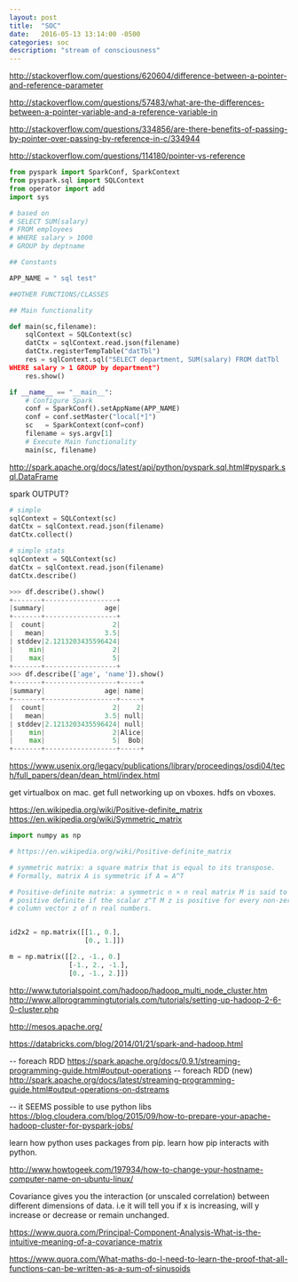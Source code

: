 ```yaml
---
layout: post
title:  "SOC"
date:   2016-05-13 13:14:00 -0500
categories: soc
description: "stream of consciousness"
---
```


http://stackoverflow.com/questions/620604/difference-between-a-pointer-and-reference-parameter

http://stackoverflow.com/questions/57483/what-are-the-differences-between-a-pointer-variable-and-a-reference-variable-in

http://stackoverflow.com/questions/334856/are-there-benefits-of-passing-by-pointer-over-passing-by-reference-in-c/334944

http://stackoverflow.com/questions/114180/pointer-vs-reference

```python
from pyspark import SparkConf, SparkContext
from pyspark.sql import SQLContext
from operator import add
import sys

# based on
# SELECT SUM(salary)
# FROM employees
# WHERE salary > 1000
# GROUP by deptname

## Constants

APP_NAME = " sql test"

##OTHER FUNCTIONS/CLASSES

## Main functionality

def main(sc,filename):
    sqlContext = SQLContext(sc)
    datCtx = sqlContext.read.json(filename)
    datCtx.registerTempTable("datTbl")
    res = sqlContext.sql("SELECT department, SUM(salary) FROM datTbl
WHERE salary > 1 GROUP by department")
    res.show()

if __name__ == "__main__":
    # Configure Spark
    conf = SparkConf().setAppName(APP_NAME)
    conf = conf.setMaster("local[*]")
    sc   = SparkContext(conf=conf)
    filename = sys.argv[1]
    # Execute Main functionality
    main(sc, filename)
```

http://spark.apache.org/docs/latest/api/python/pyspark.sql.html#pyspark.sql.DataFrame

spark OUTPUT?

```python
# simple
sqlContext = SQLContext(sc)
datCtx = sqlContext.read.json(filename)
datCtx.collect()
```

```python
# simple stats
sqlContext = SQLContext(sc)
datCtx = sqlContext.read.json(filename)
datCtx.describe()

>>> df.describe().show()
+-------+------------------+
|summary|               age|
+-------+------------------+
|  count|                 2|
|   mean|               3.5|
| stddev|2.1213203435596424|
|    min|                 2|
|    max|                 5|
+-------+------------------+
>>> df.describe(['age', 'name']).show()
+-------+------------------+-----+
|summary|               age| name|
+-------+------------------+-----+
|  count|                 2|    2|
|   mean|               3.5| null|
| stddev|2.1213203435596424| null|
|    min|                 2|Alice|
|    max|                 5|  Bob|
+-------+------------------+-----+

```

https://www.usenix.org/legacy/publications/library/proceedings/osdi04/tech/full_papers/dean/dean_html/index.html

get virtualbox on mac.
get full networking up on vboxes.
hdfs on vboxes.

https://en.wikipedia.org/wiki/Positive-definite_matrix
https://en.wikipedia.org/wiki/Symmetric_matrix


```python
import numpy as np

# https://en.wikipedia.org/wiki/Positive-definite_matrix

# symmetric matrix: a square matrix that is equal to its transpose.
# Formally, matrix A is symmetric if A = A^T

# Positive-definite matrix: a symmetric n × n real matrix M is said to be
# positive definite if the scalar z^T M z is positive for every non-zero
# column vector z of n real numbers.


id2x2 = np.matrix([[1., 0.],
                   [0., 1.]])

m = np.matrix([[2., -1., 0.]
               [-1., 2., -1.],
               [0., -1., 2.]])
```


http://www.tutorialspoint.com/hadoop/hadoop_multi_node_cluster.htm
http://www.allprogrammingtutorials.com/tutorials/setting-up-hadoop-2-6-0-cluster.php

http://mesos.apache.org/

https://databricks.com/blog/2014/01/21/spark-and-hadoop.html

-- foreach RDD
https://spark.apache.org/docs/0.9.1/streaming-programming-guide.html#output-operations
-- foreach RDD (new)
http://spark.apache.org/docs/latest/streaming-programming-guide.html#output-operations-on-dstreams

-- it SEEMS possible to use python libs
https://blog.cloudera.com/blog/2015/09/how-to-prepare-your-apache-hadoop-cluster-for-pyspark-jobs/


learn how python uses packages from pip.
learn how pip interacts with python.

http://www.howtogeek.com/197934/how-to-change-your-hostname-computer-name-on-ubuntu-linux/

Covariance gives you the interaction (or unscaled correlation) between
different dimensions of data. i.e it will tell you if x is increasing,
will y increase or decrease or remain unchanged.


https://www.quora.com/Principal-Component-Analysis-What-is-the-intuitive-meaning-of-a-covariance-matrix

https://www.quora.com/What-maths-do-I-need-to-learn-the-proof-that-all-functions-can-be-written-as-a-sum-of-sinusoids